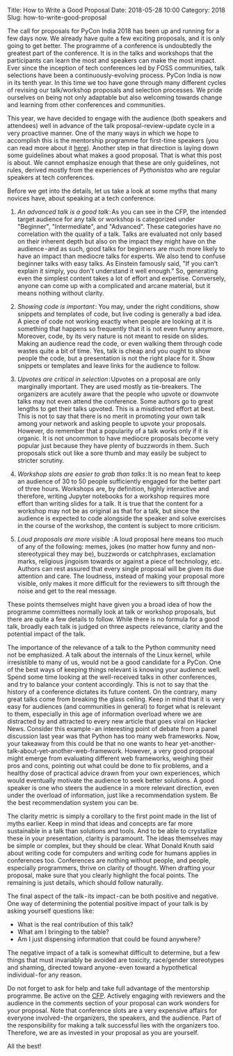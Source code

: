 Title: How to Write a Good Proposal
Date: 2018-05-28 10:00
Category: 2018
Slug: how-to-write-good-proposal

The call for proposals for PyCon India 2018 has been up and running for a few days now. We already have quite a few exciting proposals, and it is only going to get better. The programme of a conference is undoubtedly the greatest part of the conference. It is in the talks and workshops that the participants can learn the most and speakers can make the most impact. <!-- PELICAN_END_SUMMARY -->Ever since the inception of tech conferences led by FOSS communities, talk selections have been a continuously-evolving process. PyCon India is now in its tenth year. In this time we too have gone through many different cycles of revising our talk/workshop proposals and selection processes. We pride ourselves on being not only adaptable but also welcoming towards change and learning from other conferences and communities.

This year, we have decided to engage with the audience (both speakers and attendees) well in advance of the talk proposal-review-update cycle in a very proactive manner. One of the many ways in which we hope to accomplish this is the mentorship programme for first-time speakers (you can read more about it [here](https://in.pycon.org/cfp/2018/proposals/)). Another step in that direction is laying down some guidelines about what makes a good proposal. That is what this post is about. We cannot emphasize enough that these are only guidelines, not rules, derived mostly from the experiences of _Pythonistas_ who are regular speakers at tech conferences.

Before we get into the details, let us take a look at some myths that many novices have, about speaking at a tech conference.

1. _An advanced talk is a good talk_ : As you can see in the CFP, the intended target audience for any talk or workshop is categorized under "Beginner", "Intermediate", and "Advanced". These categories have no correlation with the quality of a talk. Talks are evaluated not only based on their inherent depth but also on the impact they might have on the audience - and as such, good talks for beginners are much more likely to have an impact than mediocre talks for experts. We also tend to confuse beginner talks with easy talks. As Einstein famously said, "If you can't explain it simply, you don't understand it well enough." So, generating even the simplest content takes a lot of effort and expertise. Conversely, anyone can come up with a complicated and arcane material, but it means nothing without clarity.

2. _Showing code is important_ : You may, under the right conditions, show snippets and templates of code, but live coding is generally a bad idea. A piece of code not working exactly when people are looking at it is something that happens so frequently that it is not even funny anymore. Moreover, code, by its very nature is not meant to reside on slides. Making an audience read the code, or even walking them through code wastes quite a bit of time. Yes, talk is cheap and you ought to show people the code, but a presentation is not the right place for it. Show snippets or templates and leave links for the audience to follow.

3. _Upvotes are critical in selection_ : Upvotes on a proposal are only marginally important. They are used mostly as tie-breakers. The organizers are acutely aware that the people who upvote or downvote talks may not even attend the conference. Some authors go to great lengths to get their talks upvoted. This is a misdirected effort at best. This is not to say that there is no merit in promoting your own talk among your network and asking people to upvote your proposals. However, do remember that a popularity of a talk works only if it is organic. It is not uncommon to have mediocre proposals become very popular just because they have plenty of buzzwords in them. Such proposals stick out like a sore thumb and may easily be subject to stricter scrutiny.

4. _Workshop slots are easier to grab than talks_ : It is no mean feat to keep an audience of 30 to 50 people sufficiently engaged for the better part of three hours. Workshops are, by definition, highly interactive and therefore, writing Jupyter notebooks for a workshop requires more effort than writing slides for a talk. It is true that the content for a workshop may not be as original as that for a talk, but since the audience is expected to code alongside the speaker and solve exercises in the course of the workshop, the content is subject to more criticism.

5. _Loud proposals are more visible_ : A loud proposal here means too much of any of the following: memes, jokes (no matter how funny and non-stereotypical they may be), buzzwords or catchphrases, exclamation marks, religious jingoism towards or against a piece of technology, etc. Authors can rest assured that every single proposal will be given its due attention and care. The loudness, instead of making your proposal more visible, only makes it more difficult for the reviewers to sift through the noise and get to the real message.

These points themselves might have given you a broad idea of how the programme committees normally look at talk or workshop proposals, but there are quite a few details to follow. While there is no formula for a good talk, broadly each talk is judged on three aspects  relevance, clarity and the potential impact of the talk.

The importance of the relevance of a talk to the Python community need not be emphasized. A talk about the internals of the Linux kernel, while irresistible to many of us, would not be a good candidate for a PyCon. One of the best ways of keeping things relevant is knowing your audience well. Spend some time looking at the well-received talks in other conferences, and try to balance your content accordingly. This is not to say that the history of a conference dictates its future content. On the contrary, many great talks come from breaking the glass ceiling. Keep in mind that it is very easy for audiences (and communities in general) to forget what is relevant to them, especially in this age of information overload where we are distracted by and attracted to every new article that goes viral on Hacker News. Consider this example - an interesting point of debate from a panel discussion last year was that Python has too many web frameworks. Now, your takeaway from this could be that no one wants to hear yet-another-talk-about-yet-another-web-framework. However, a very good proposal might emerge from evaluating different web frameworks, weighing their pros and cons, pointing out what could be done to fix problems, and a healthy dose of practical advice drawn from your own experiences, which would eventually motivate the audience to seek better solutions. A good speaker is one who steers the audience in a more relevant direction, even under the overload of information, just like a recommendation system. Be the best recommendation system you can be.

The clarity metric is simply a corollary to the first point made in the list of myths earlier. Keep in mind that ideas and concepts are far more sustainable in a talk than solutions and tools. And to be able to crystallize these in your presentation, clarity is paramount. The ideas themselves may be simple or complex, but they should be clear. What Donald Knuth said about writing code for computers and writing code for humans applies in conferences too. Conferences are nothing without people, and people, especially programmers, thrive on clarity of thought. When drafting your proposal, make sure that you clearly highlight the focal points. The remaining is just details, which should follow naturally.

The final aspect of the talk - its impact - can be both positive and negative. One way of determining the potential positive impact of your talk is by asking yourself questions like:

- What is the real contribution of this talk?
- What am I bringing to the table?
- Am I just dispensing information that could be found anywhere?

The negative impact of a talk is somewhat difficult to determine, but a few things that must invariably be avoided are toxicity, race/gender stereotypes and shaming, directed toward anyone - even toward a hypothetical individual - for any reason.

Do not forget to ask for help and take full advantage of the mentorship programme. Be active on the [CFP](https://in.pycon.org/cfp/2018/proposals/). Actively engaging with reviewers and the audience in the comments section of your proposal can work wonders for your proposal. Note that conference slots are a very expensive affairs for everyone involved - the organizers, the speakers, and the audience. Part of the responsibility for making a talk successful lies with the organizers too. Therefore, we are as invested in your proposal as you are yourself.

All the best!
